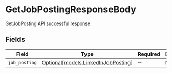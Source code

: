 # GetJobPostingResponseBody

GetJobPosting API successful response


## Fields

| Field                                                                  | Type                                                                   | Required                                                               | Description                                                            |
| ---------------------------------------------------------------------- | ---------------------------------------------------------------------- | ---------------------------------------------------------------------- | ---------------------------------------------------------------------- |
| `job_posting`                                                          | [Optional[models.LinkedInJobPosting]](../models/linkedinjobposting.md) | :heavy_minus_sign:                                                     | N/A                                                                    |